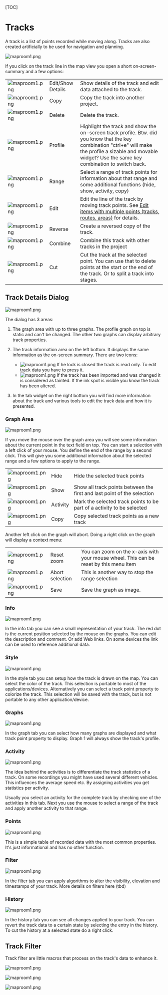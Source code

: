 [TOC]

# Tracks #

A track is a list of points recorded while moving along. Tracks are also created artificially to be used for navigation and planning.

![maproom1.png](images/DocGisItemsTrk/maproom1.png)

If you click on the track line in the map view you open a short on-screen-summary and a few options:

|   |   |   |
|---|---|---|
| ![maproom1.png](images/DocGisItemsTrk/EditDetails.png)  | Edit/Show Details  | Show details of the track and edit data attached to the track.   |
| ![maproom1.png](images/DocGisItemsTrk/Copy.png)  | Copy  | Copy the track into another project.  |
| ![maproom1.png](images/DocGisItemsTrk/DeleteOne.png)  | Delete  |  Delete the track. |
| ![maproom1.png](images/DocGisItemsTrk/TrkProfile.png)  | Profile | Highlight the track and show the on-screen track profile. Btw. did you know that the key combination "ctrl+e" will make the profile a sizable and movable widget? Use the same key combination to switch back.|
| ![maproom1.png](images/DocGisItemsTrk/SelectRange.png) | Range | Select a range of track points for information about that range and some additional functions (hide, show, activity, copy) |
| ![maproom1.png](images/DocGisItemsTrk/LineMove.png) | Edit | Edit the line of the track by moving track points. See [Edit items with multiple points (tracks, routes, areas)](https://bitbucket.org/maproom/qmapshack/wiki/DocGisItemsEditMultiple) for details.|
| ![maproom1.png](images/DocGisItemsTrk/Reverse.png) | Reverse | Create a reversed copy of the track.|
| ![maproom1.png](images/DocGisItemsTrk/Combine.png) | Combine |  Combine this track with other tracks in the project |
| ![maproom1.png](images/DocGisItemsTrk/TrkCut.png) | Cut | Cut the track at the selected point. You can use that to delete points at the start or the end of the track. Or to split a track into stages. |

## Track Details Dialog ##

![maproom1.png](images/DocGisItemsTrk/DetailsDialog.png)

The dialog has 3 areas:

1) The graph area with up to three graphs. The profile graph on top is static and can't be changed. The other two graphs can display arbitrary track properties.

2) The track information area on the left bottom. It displays the same information as the on-screen summary. There are two icons:

   * ![maproom1.png](images/DocGisItemsTrk/Lock.png) If he lock is closed the track is read only. To edit track data you have to press it.
   * ![maproom1.png](images/DocGisItemsTrk/Tainted.png) If the track has been imported and was changed it is considered as tainted. If the ink spot is visible you know the track has been altered.

3) In the tab widget on the right bottom you will find more information about the track and various tools to edit the track data and how it is presented.

### Graph Area ###

![maproom1.png](images/DocGisItemsTrk/GraphArea.png)

If you move the mouse over the graph area you will see some information about the current point in the text field on top. You can start a selection with a left click of your mouse. You define the end of the range by a second click. This will give you some additional information about the selected range and a few options to apply to the range.

|   |   |   |
|---|---|---|
|![maproom1.png](images/DocGisItemsTrk/PointHide.png)|Hide| Hide the selected track points|
|![maproom1.png](images/DocGisItemsTrk/PointShow.png)|Show| Show all track points between the first and last point of the selection |
|![maproom1.png](images/DocGisItemsTrk/Activity.png)|Activity| Mark the selected track points to be part of a activity to be selected|
|![maproom1.png](images/DocGisItemsTrk/Copy.png)|Copy| Copy selected track points as a new track|

Another left click on the graph will abort. Doing a right click on the graph will display a context menu:

|   |   |   |
|---|---|---|
|![maproom1.png](images/DocGisItemsTrk/Zoom.png)|Reset zoom|You can zoom on the x-axis with your mouse wheel. This can be reset by this menu item|
|![maproom1.png](images/DocGisItemsTrk/SelectRange.png)|Abort selection| This is another way to stop the range selection|
|![maproom1.png](images/DocGisItemsTrk/Save.png)|Save| Save the graph as image.|

### Info ###

![maproom1.png](images/DocGisItemsTrk/InfoTab.png)

In the info tab you can see a small representation of your track. The red dot is the current position selected by the mouse on the graphs. You can edit the description and comment. Or add Web links. On some devices the link can be used to reference additional data.

### Style ###

![maproom1.png](images/DocGisItemsTrk/StyleTab.png)

In the style tab you can setup how the track is drawn on the map. You can select the color of the track. This selection is portable to most of the applications/devices. Alternatively you can select a track point property to colorize the track. This selection will be saved with the track, but is not portable to any other application/device.

### Graphs ###

![maproom1.png](images/DocGisItemsTrk/GraphsTab.png)

In the graph tab you can select how many graphs are displayed and what track point property to display. Graph 1 will always show the track's profile. 

### Activity ###

![maproom1.png](images/DocGisItemsTrk/ActivityTab.png)

The idea behind the activities is to differentiate the track statistics of a track. On some recordings you might have used several different vehicles. This influences the average speed etc. By assigning activities you get statistics per activity. 

Usually you select an activity for the complete track by checking one of the activities in this tab. Next you use the mouse to select a range of the track and apply another activity to that range.

### Points ###

![maproom1.png](images/DocGisItemsTrk/PointsTab.png)

This is a simple table of recorded data with the most common properties. It's just informational and has no other function.

### Filter ###

![maproom1.png](images/DocGisItemsTrk/FilterTab.png)

In the filter tab you can apply algorithms to alter the visibility, elevation and timestamps of your track. More details on filters here (tbd)

### History ###

![maproom1.png](images/DocGisItemsTrk/HistoryTab.png)

In the history tab you can see all changes applied to your track. You can revert the track data to a certain state by selecting the entry in the history. To cut the history at a selected state do a right click.

## Track Filter ##

Track filter are little macros that process on the track's data to enhance it. 

![maproom1.png](images/DocGisItemsTrk/FilterPoints.png)

![maproom1.png](images/DocGisItemsTrk/FilterEelvation.png)

![maproom1.png](images/DocGisItemsTrk/FilterTime.png)
